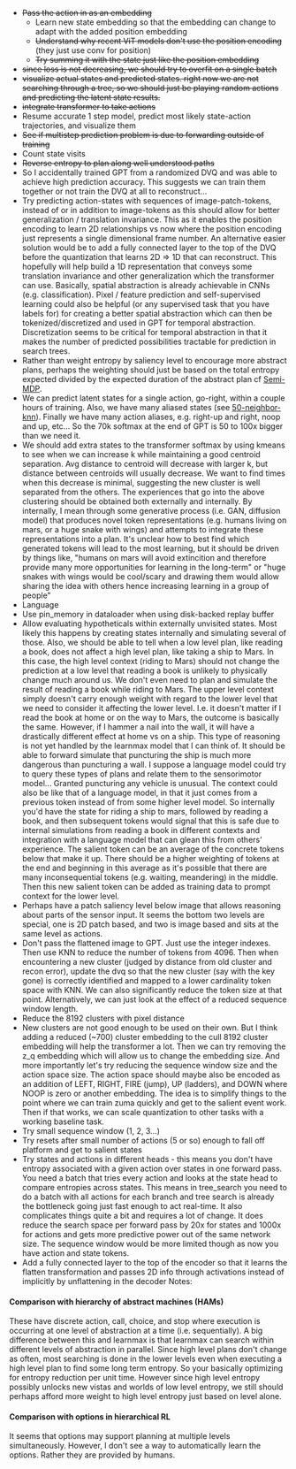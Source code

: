- ~~Pass the action in as an embedding~~
  - Learn new state embedding so that the embedding can change to adapt with the added position embedding
  - ~~Understand why recent ViT models don't use the position encoding~~ (they just use conv for position)
  - ~~Try summing it with the state just like the position embedding~~
- ~~since loss is not decreasing, we should try to overfit on a single batch~~
- ~~visualize actual states and predicted states. right now we are not searching through a tree, so we should just be playing random actions and predicting the latent state results.~~
- ~~integrate transformer to take actions~~
- Resume accurate 1 step model, predict most likely state-action trajectories, and visualize them
- ~~See if multistep prediction problem is due to forwarding outside of training~~
- Count state visits
- ~~Reverse entropy to plan along well understood paths~~
- So I accidentally trained GPT from a randomized DVQ and was able to achieve high prediction accuracy. This suggests we can train them together or not train the DVQ at all to reconstruct...
- Try predicting action-states with sequences of image-patch-tokens, instead of or in addition to image-tokens as this should allow for better generalization / translation invariance. This as it enables the position encoding to learn 2D relationships vs now where the position encoding just represents a single dimensional frame number. An alternative easier solution would be to add a fully connected layer to the top of the DVQ before the quantization that learns 2D => 1D that can reconstruct. This hopefully will help build a 1D representation that conveys some translation invariance and other generalization which the transformer can use. Basically, spatial abstraction is already achievable in CNNs (e.g. classification). Pixel / feature prediction and self-supervised learning could also be helpful (or any supervised task that you have labels for) for creating a better spatial abstraction which can then be tokenized/discretized and used in GPT for temporal abstraction. Discretization seems to be critical for temporal abstraction in that it makes the number of predicted possibilities tractable for prediction in search trees.
- Rather than weight entropy by saliency level to encourage more abstract plans, perhaps the weighting should just be based on the total entropy expected divided by the expected duration of the abstract plan cf [Semi-MDP](http://user.engineering.uiowa.edu/~dbricker/Stacks_pdf1/SMDP_Intro.pdf).
- We can predict latent states for a single action, go-right, within a couple hours of training. Also, we have many aliased states (see [50-neighbor-knn](results/first_100_clusters_50_knn.PNG)). Finally we have many action aliases, e.g. right-up and right, noop and up, etc... So the 70k softmax at the end of GPT is 50 to 100x bigger than we need it.
- We should add extra states to the transformer softmax by using kmeans to see when we can increase k while maintaining a good centroid separation. Avg distance to centroid will decrease with larger k, but distance between centroids will usually decrease. We want to find times when this decrease is minimal, suggesting the new cluster is well separated from the others. The experiences that go into the above clustering should be obtained both externally and internally. By internally, I mean through some generative process (i.e. GAN, diffusion model) that produces novel token representations (e.g. humans living on mars, or a huge snake with wings) and attempts to integrate these representations into a plan. It's unclear how to best find which generated tokens will lead to the most learning, but it should be driven by things like, "humans on mars will avoid extincition and therefore provide many more opportunities for learning in the long-term" or "huge snakes with wings would be cool/scary and drawing them would allow sharing the idea with others hence increasing learning in a group of people"
- Language
- Use pin_memory in dataloader when using disk-backed replay buffer
- Allow evaluating hypotheticals within externally unvisited states. Most likely this happens by creating states internally and simulating several of those. Also, we should be able to tell when a low level plan, like reading a book, does not affect a high level plan, like taking a ship to Mars. In this case, the high level context (riding to Mars) should not change the prediction at a low level that reading a book is unlikely to physically change much around us. We don't even need to plan and simulate the result of reading a book while riding to Mars. The upper level context simply doesn't carry enough weight with regard to the lower level that we need to consider it affecting the lower level. I.e. it doesn't matter if I read the book at home or on the way to Mars, the outcome is basically the same. However, if I hammer a nail into the wall, it will have a drastically different effect at home vs on a ship. This type of reasoning is not yet handled by the learnmax model that I can think of. It should be able to forward simulate that puncturing the ship is much more dangerous than puncturing a wall. I suppose a language model could try to query these types of plans and relate them to the sensorimotor model... Granted puncturing any vehicle is unusual. The context could also be like that of a language model, in that it just comes from a previous token instead of from some higher level model. So internally you'd have the state for
 riding a ship to mars, followed by reading a book, and then subsequent tokens would signal that this is safe due to internal simulations from reading a book in different contexts and integration with a language model that can glean this from others' experience. The salient token can be an average of the concrete tokens below that make it up. There should be a higher weighting of tokens at the end and beginning in this average as it's possible that there are many inconsequential tokens (e.g. waiting, meandering) in the middle. Then this new salient token can be added as training data to prompt context for the lower level.
- Perhaps have a patch saliency level below image that allows reasoning about parts of the sensor input. It seems the bottom two levels are special, one is 2D patch based, and two is image based and sits at the same level as actions.
- Don't pass the flattened image to GPT. Just use the integer indexes. Then use KNN to reduce the number of tokens from 4096. Then when encountering a new cluster (judged by distance from old cluster and recon error), update the dvq so that the new cluster (say with the key gone) is correctly identified and mapped to a lower cardinality token space with KNN. We can also significantly reduce the token size at that point. Alternatively, we can just look at the effect of a reduced sequence window length. 
- Reduce the 8192 clusters with pixel distance
- New clusters are not good enough to be used on their own. But I think adding a reduced (~700) cluster embedding to the cull 8192 cluster embedding will help the transformer a lot. Then we can try removing the z_q embedding which will allow us to change the embedding size. And more importantly let's try reducing the sequence window size and the action space size. The action space should maybe also be encoded as an addition of LEFT, RIGHT, FIRE (jump), UP (ladders), and DOWN where NOOP is zero or another embedding. The idea is to simplify things to the point where we can train zuma quickly and get to the salient event work. Then if that works, we can scale quantization to other tasks with a working baseline task.
- Try small sequence window (1, 2, 3...)
- Try resets after small number of actions (5 or so) enough to fall off platform and get to salient states
- Try states and actions in different heads - this means you don't have entropy associated with a given action over states in one forward pass. You need a batch that tries every action and looks at the state head to compare entropies across states. This means in tree_search you need to do a batch with all actions for each branch and tree search is already the bottleneck going just fast enough to act real-time. It also complicates things quite a bit and requires a lot of change. It does reduce the search space per forward pass by 20x for states and 1000x for actions and gets more predictive power out of the same network size. The sequence window would be more limited though as now you have action and state tokens.
- Add a fully connected layer to the top of the encoder so that it learns the flatten transformation and passes 2D info through activations instead of implicitly by unflattening in the decoder
Notes:
#### Comparison with hierarchy of abstract machines (HAMs)
These have discrete action, call, choice, and stop where execution is occurring at one level of abstraction at a time (i.e. sequentially). A big difference between this and learnmax is that learnmax can search within different levels of abstraction in parallel. Since high level plans don't change as often, most searching is done in the lower levels even when executing a high level plan to find some long term entropy. So your basically optimizing for entropy reduction per unit time. However since high level entropy possibly unlocks new vistas and worlds of low level entropy, we still should perhaps afford more weight to high level entropy just based on level alone. 

#### Comparison with options in hierarchical RL
It seems that options may support planning at multiple levels simultaneously. However, I don't see a way to automatically learn the options. Rather they are provided by humans. 
